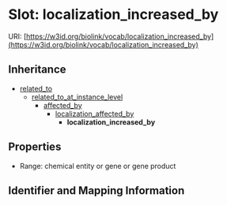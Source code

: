 # Slot: localization_increased_by

URI: [https://w3id.org/biolink/vocab/localization_increased_by](https://w3id.org/biolink/vocab/localization_increased_by)




## Inheritance

* [related_to](related_to.md)
    * [related_to_at_instance_level](related_to_at_instance_level.md)
        * [affected_by](affected_by.md)
            * [localization_affected_by](localization_affected_by.md)
                * **localization_increased_by**



## Properties

 * Range: chemical entity or gene or gene product



## Identifier and Mapping Information






